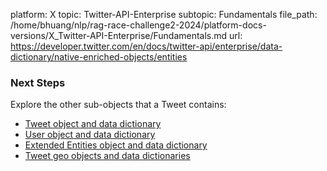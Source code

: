 platform: X
topic: Twitter-API-Enterprise
subtopic: Fundamentals
file_path: /home/bhuang/nlp/rag-race-challenge2-2024/platform-docs-versions/X_Twitter-API-Enterprise/Fundamentals.md
url: https://developer.twitter.com/en/docs/twitter-api/enterprise/data-dictionary/native-enriched-objects/entities

### Next Steps

Explore the other sub-objects that a Tweet contains:

* [Tweet object and data dictionary](https://developer.twitter.com/en/docs/twitter-api/enterprise/data-dictionary/native-enriched-objects/tweet)
* [User object and data dictionary](https://developer.twitter.com/en/docs/twitter-api/enterprise/data-dictionary/native-enriched-objects/user)
* [Extended Entities object and data dictionary](https://developer.twitter.com/en/docs/twitter-api/enterprise/data-dictionary/native-enriched-objects/extended-entities)
* [Tweet geo objects and data dictionaries](https://developer.twitter.com/en/docs/twitter-api/enterprise/data-dictionary/native-enriched-objects/geo)